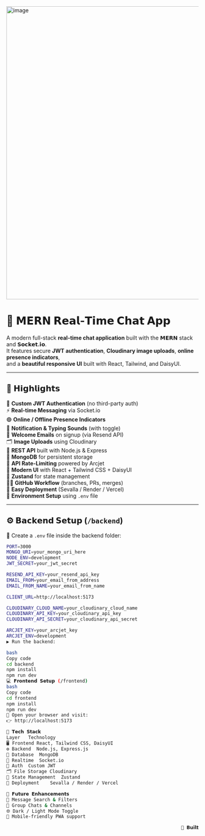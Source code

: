 <img width="1344" height="768" alt="image" src="https://github.com/user-attachments/assets/3b30d73e-ebe2-48dc-99fb-486ff5029f85" />


# 💬 𝗠𝗘𝗥𝗡 𝗥𝗲𝗮𝗹-𝗧𝗶𝗺𝗲 𝗖𝗵𝗮𝘁 𝗔𝗽𝗽 

A modern full-stack **real-time chat application** built with the **𝗠𝗘𝗥𝗡** stack and **𝗦𝗼𝗰𝗸𝗲𝘁.𝗶𝗼**.  
It features secure **JWT authentication**, **Cloudinary image uploads**, **online presence indicators**,  
and a **beautiful responsive UI** built with React, Tailwind, and DaisyUI.



</div>

---

## 🌟 𝗛𝗶𝗴𝗵𝗹𝗶𝗴𝗵𝘁𝘀

🔐 **Custom JWT Authentication** (no third-party auth)  
⚡ **Real-time Messaging** via Socket.io  
🟢 **Online / Offline Presence Indicators**  
🔔 **Notification & Typing Sounds** (with toggle)  
📨 **Welcome Emails** on signup (via Resend API)  
🗂️ **Image Uploads** using Cloudinary  
🧰 **REST API** built with Node.js & Express  
🧱 **MongoDB** for persistent storage  
🚦 **API Rate-Limiting** powered by Arcjet  
🎨 **Modern UI** with React + Tailwind CSS + DaisyUI  
🧠 **Zustand** for state management  
🧑‍💻 **GitHub Workflow** (branches, PRs, merges)  
🚀 **Easy Deployment** (Sevalla / Render / Vercel)  
🧪 **Environment Setup** using `.env` file  

---

## ⚙️ 𝗕𝗮𝗰𝗸𝗲𝗻𝗱 𝗦𝗲𝘁𝘂𝗽 (`/backend`)

📁 Create a `.env` file inside the backend folder:

```bash
PORT=3000
MONGO_URI=your_mongo_uri_here
NODE_ENV=development
JWT_SECRET=your_jwt_secret

RESEND_API_KEY=your_resend_api_key
EMAIL_FROM=your_email_from_address
EMAIL_FROM_NAME=your_email_from_name

CLIENT_URL=http://localhost:5173

CLOUDINARY_CLOUD_NAME=your_cloudinary_cloud_name
CLOUDINARY_API_KEY=your_cloudinary_api_key
CLOUDINARY_API_SECRET=your_cloudinary_api_secret

ARCJET_KEY=your_arcjet_key
ARCJET_ENV=development
▶️ Run the backend:

bash
Copy code
cd backend
npm install
npm run dev
💻 𝗙𝗿𝗼𝗻𝘁𝗲𝗻𝗱 𝗦𝗲𝘁𝘂𝗽 (/frontend)
bash
Copy code
cd frontend
npm install
npm run dev
🔗 Open your browser and visit:
👉 http://localhost:5173

🧩 𝗧𝗲𝗰𝗵 𝗦𝘁𝗮𝗰𝗸
Layer	Technology
🖥️ Frontend	React, Tailwind CSS, DaisyUI
⚙️ Backend	Node.js, Express.js
💾 Database	MongoDB
🔄 Realtime	Socket.io
🔐 Auth	Custom JWT
🗂️ File Storage	Cloudinary
🧠 State Management	Zustand
🚀 Deployment	Sevalla / Render / Vercel

🧠 𝗙𝘂𝘁𝘂𝗿𝗲 𝗘𝗻𝗵𝗮𝗻𝗰𝗲𝗺𝗲𝗻𝘁𝘀
🔎 Message Search & Filters
🧵 Group Chats & Channels
🌐 Dark / Light Mode Toggle
📱 Mobile-friendly PWA support

                                                                🖤 𝗕𝘂𝗶𝗹𝘁 𝘄𝗶𝘁𝗵 𝗟𝗼𝘃𝗲 𝗮𝗻𝗱 𝗠𝗘𝗥𝗡 𝗦𝘁𝗮𝗰𝗸
